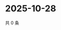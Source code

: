 # 2025-10-28

共 0 条

<!-- BEGIN ZHIHUQUESTIONS -->
<!-- 最后更新时间 Tue Oct 28 2025 14:18:28 GMT+0800 (China Standard Time) -->

<!-- END ZHIHUQUESTIONS -->
